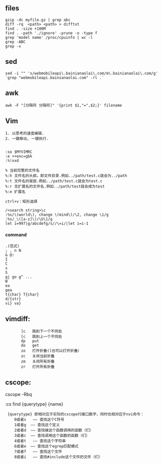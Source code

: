 ## files

    gzip -dc myfile.gz | grep abc
    diff -rq  <path> <path> > difftxt
    find . -size +100M
    find . -path './ignore' -prune -o -type f
    grep 'model name' /proc/cpuinfo | wc -l
    grep -ABC
    grep -v

## sed

    sed -i "" 's/webmobileapi\.bainianaolai\.com/m\.bainianaolai\.com/g' `grep "webmobileapi.bainianaolai.com" -rl .`

## awk

    awk -F "[分隔符 分隔符]" '{print $1,"=",$2;}' filename

## Vim

    1. 以思考的速度编辑.
    2. 一键移动, 一键执行.


    :so $MYVIMRC
    :e ++enc=gbk
    :%!xxd

    % 当前完整的文件名
    %:h 文件名的头部，即文件目录.例如../path/test.c就会为../path
    %:t 文件名的尾部.例如../path/test.c就会为test.c
    %:r 无扩展名的文件名.例如../path/test就会成为test
    %:e 扩展名

    ctrl+v：矩形选择

    /<search string>\c
    :%s/\(world\), change \(mind\)/\2, change \1/g
    :%s/_\([a-z]\)/\U\1/g
    let i=997|g/abcdefg/s//\=i/|let i=i-1

#### command
    .(范式)
    ; , n N
    & @:
    I
    C
    s
    S
    gj go g^ ...
    W
    ea
    gea
    t{char} T{char}
    d/{str}
    vi} va}


## vimdiff:

```
       ]c   跳到下一个不同处
       [c   跳到上一个不同处
       dp   put
       do   get
       zo   打开折叠(l也可以打开折叠）
       zc   关闭当前折叠
       zm   关闭所有折叠
       zr   打开所有折叠
```

## cscope:

cscope -Rbq

:cs find {querytype} {name}

     {querytype} 即相对应于实际的cscope行接口数字，同时也相对应于nvi命令：
        0或者s   —— 查找这个C符号
        1或者g  —— 查找这个定义
        2或者d  —— 查找被这个函数调用的函数（们）
        3或者c  —— 查找调用这个函数的函数（们）
        4或者t   —— 查找这个字符串
        6或者e  —— 查找这个egrep匹配模式
        7或者f   —— 查找这个文件
        8或者i   —— 查找#include这个文件的文件（们）
